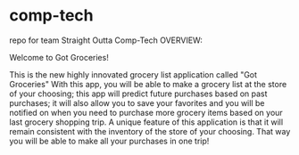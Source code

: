 # comp-tech
repo for team Straight Outta Comp-Tech
OVERVIEW: 

Welcome to Got Groceries! 

This is the new highly innovated grocery list application called "Got Groceries"
With this app, you will be able to make a grocery list at the store of your choosing; this app will predict future purchases 
based on past purchases; it will also allow you to save your favorites and you will be notified on when you need to purchase
more grocery items based on your last grocery shopping trip. A unique feature of this application is that it will remain 
consistent with the inventory of the store of your choosing. That way you will be able to make all your purchases in one trip!

